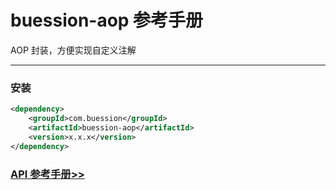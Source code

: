 # buession-aop 参考手册


AOP 封装，方便实现自定义注解


---


### 安装

```xml
<dependency>
    <groupId>com.buession</groupId>
    <artifactId>buession-aop</artifactId>
    <version>x.x.x</version>
</dependency>
```


### [API 参考手册>>](/manual/2.0/docs/buession-aop/)